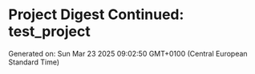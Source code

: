 # Project Digest Continued: test_project
Generated on: Sun Mar 23 2025 09:02:50 GMT+0100 (Central European Standard Time)

